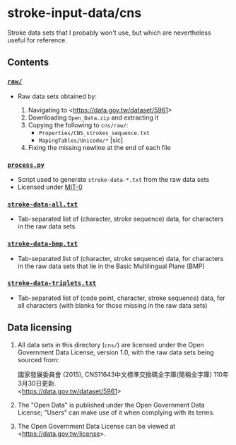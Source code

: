 # stroke-input-data/cns

Stroke data sets that I probably won't use,
but which are nevertheless useful for reference.


## Contents

### [`raw/`]

- Raw data sets obtained by:

  1. Navigating to <<https://data.gov.tw/dataset/5961>>
  2. Downloading `Open_Data.zip` and extracting it
  3. Copying the following to `cns/raw/`:
     - `Properties/CNS_strokes_sequence.txt`
     - `MapingTables/Unicode/*` [sic]
  4. Fixing the missing newline at the end of each file

### [`process.py`]

- Script used to generate `stroke-data-*.txt` from the raw data sets
- Licensed under [MIT-0]

### [`stroke-data-all.txt`]

- Tab-separated list of (character, stroke sequence) data,
  for characters in the raw data sets

### [`stroke-data-bmp.txt`]

- Tab-separated list of (character, stroke sequence) data,
  for characters in the raw data sets
  that lie in the Basic Multilingual Plane (BMP)

### [`stroke-data-triplets.txt`]

- Tab-separated list of (code point, character, stroke sequence) data,
  for all characters (with blanks for those missing in the raw data sets)

[`raw/`]: cns/raw
[`process.py`]: cns/process.py
[`stroke-data-all.txt`]: cns/stroke-data-all.txt
[`stroke-data-bmp.txt`]: cns/stroke-data-bmp.txt
[`stroke-data-triplets.txt`]: cns/stroke-data-triplets.txt
[MIT-0]: https://spdx.org/licenses/MIT-0


## Data licensing

1. All data sets in this directory (`cns/`) are licensed
   under the Open Government Data License, version 1.0,
   with the raw data sets being sourced from:

   國家發展委員會 (2015), CNS11643中文標準交換碼全字庫(簡稱全字庫) 110年3月30日更新. <br>
   <<https://data.gov.tw/dataset/5961>>

2. The "Open Data" is published under the Open Government Data License;
   "Users" can make use of it when complying with its terms.

3. The Open Government Data License can be viewed
   at <<https://data.gov.tw/license>>.
